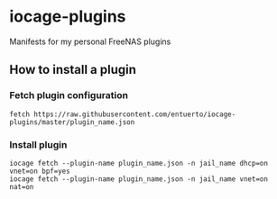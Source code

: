 # iocage-plugins
Manifests for my personal FreeNAS plugins

## How to install a plugin
### Fetch plugin configuration
```
fetch https://raw.githubusercontent.com/entuerto/iocage-plugins/master/plugin_name.json
```
### Install plugin
```
iocage fetch --plugin-name plugin_name.json -n jail_name dhcp=on vnet=on bpf=yes
iocage fetch --plugin-name plugin_name.json -n jail_name vnet=on nat=on
```

